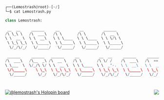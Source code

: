 ```python
┌──(Lemostrash@root)-[~/]
└─$ cat Lemostrash.py

class Lemostrash:

 __  __     ______     __         __         ______    
/\ \_\ \   /\  ___\   /\ \       /\ \       /\  __ \   
\ \  __ \  \ \  __\   \ \ \____  \ \ \____  \ \ \/\ \  
 \ \_\ \_\  \ \_____\  \ \_____\  \ \_____\  \ \_____\ 
  \/_/\/_/   \/_____/   \/_____/   \/_____/   \/_____/

 ______     ______   ______     __         __  __     ______     ______    
/\  ___\   /\__  _\ /\  __ \   /\ \       /\ \/ /    /\  ___\   /\  == \   
\ \___  \  \/_/\ \/ \ \  __ \  \ \ \____  \ \  _"-.  \ \  __\   \ \  __<   
 \/\_____\    \ \_\  \ \_\ \_\  \ \_____\  \ \_\ \_\  \ \_____\  \ \_\ \_\ 
  \/_____/     \/_/   \/_/\/_/   \/_____/   \/_/\/_/   \/_____/   \/_/ /_/

                                                                           
```

  <img align="right" src="https://github-readme-stats.vercel.app/api/top-langs/?username=lemostrash&layout=compact&langs_count=7&theme=material-palenight"/>

[![@lemostrash's Holopin board](https://holopin.me/lemostrash)](https://holopin.io/@lemostrash)
   
